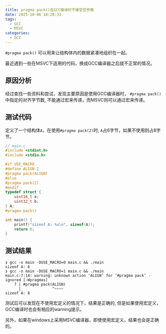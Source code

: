 ```yaml
---
title: pragma pack()在GCC编译时不接受宏参数
date: 2025-10-06 18:20:33
tags:
  - GCC
  - MSVC
categories:
  - GCC
---
```


`#pragma pack()` 可以用来让结构体内的数据紧凑地组织在一起。

最近遇到一些在MSVC下适用的代码，换成GCC编译器之后就不正常的情况。

## 原因分析

经过查找一些资料和尝试，发现主要原因是使用GCC编译器时， `#pragma pack()` 中指定的对齐字节数,
不能通过宏来传递，而MSVC则可以通过宏来传递。

## 测试代码

定义了一个结构体`A`，在使用`#pragma pack(2)`时, `A`占6字节，如果不使用则占8字节。

```c
// main.c
#include <stdint.h>
#include <stdio.h>

#if USE_MACRO
#define ALIGN 2
#pragma pack(ALIGN)
#else
#pragma pack(2)
#endif
typedef struct {
    uint16_t a;
    uint32_t b;
} A;
#pragma pack()

int main() {
    printf("sizeof A: %u\n", sizeof(A));
    return 0;
}
```

## 测试结果

```shell
❯ gcc -o main -DUSE_MACRO=0 main.c && ./main
sizeof A: 6
❯ gcc -o main -DUSE_MACRO=1 main.c && ./main
main.c:7:14: warning: unknown action ‘ALIGN’ for ‘#pragma pack’ - ignored [-Wpragmas]
    7 | #pragma pack(ALIGN)
      |              ^~~~~
sizeof A: 8
```

测试后可以发现在不使用宏定义的情况下，结果是正确的,
但是如果使用宏定义，GCC编译时也会有相应的warning提示。

另外，如果在windows上采用MSVC编译器，即使使用宏定义，结果也会是正确的。

